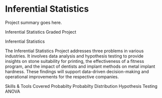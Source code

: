 # Inferential Statistics

Project summary goes here.


Inferential Statistics Graded Project



 Inferential Statistics



The Inferential Statistics Project addresses three problems in various industries. It involves data analysis and hypothesis testing to provide insights on stone suitability for printing, the effectiveness of a fitness program, and the impact of dentists and implant methods on metal implant hardness. These findings will support data-driven decision-making and operational improvements for the respective companies.

Skills & Tools Covered
Probabilty
Probabilty Distribution
Hypothesis Testing
ANOVA
